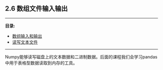 ## 2.6 数组文件输入输出
---


**目录:**
* [数组输入和输出](#1)
* [读写文本文件](#2)

---

Numpy能够读写磁盘上的文本数据和二进制数据。后面的课程我们会学习pandas中用于表格型数据读取到内存的工具。



